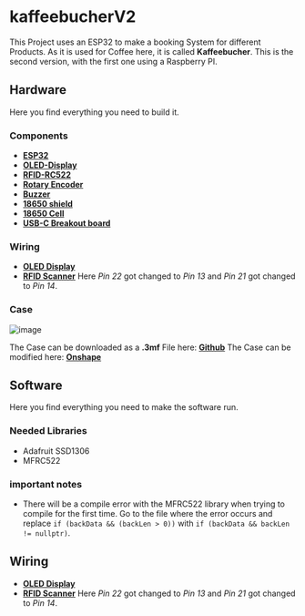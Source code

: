 # kaffeebucherV2
This Project uses an ESP32 to make a booking System for different Products. As it is used for Coffee here, it is called **Kaffeebucher**. This is the second version, with the first one using a Raspberry PI.

## Hardware
Here you find everything you need to build it.

### Components
 - **[ESP32](https://de.aliexpress.com/item/1005006336964908.html?spm=a2g0o.productlist.main.4.57481b32Pr6LjD&aem_p4p_detail=202503190428471195379678556000002160445&algo_pvid=cfc3ee26-adf2-4dd7-9dca-7bde46350526&algo_exp_id=cfc3ee26-adf2-4dd7-9dca-7bde46350526-3&pdp_ext_f=%7B%22order%22%3A%2224171%22%2C%22eval%22%3A%221%22%7D&pdp_npi=4%40dis%21EUR%217.98%212.67%21%21%2161.64%2120.63%21%40210388c917423837274915284e54bc%2112000036806447870%21sea%21AT%214052680276%21X&curPageLogUid=1CEvHKn0o6MO&utparam-url=scene%3Asearch%7Cquery_from%3A&search_p4p_id=202503190428471195379678556000002160445_1)**
 - **[OLED-Display](https://de.aliexpress.com/item/1005006117094887.html?spm=a2g0o.productlist.main.5.7dfb7600m4JhWt&algo_pvid=d6de378b-8002-469d-a86a-dc739a51d447&algo_exp_id=d6de378b-8002-469d-a86a-dc739a51d447-4&pdp_ext_f=%7B%22order%22%3A%22346%22%2C%22eval%22%3A%221%22%7D&pdp_npi=4%40dis%21EUR%213.16%211.90%21%21%2124.40%2114.64%21%402103892f17423838623757920e3034%2112000035826763351%21sea%21AT%214052680276%21X&curPageLogUid=muTsAkR4glKQ&utparam-url=scene%3Asearch%7Cquery_from%3A)**
 - **[RFID-RC522](https://de.aliexpress.com/item/1005007038131464.html?spm=a2g0o.productlist.main.3.837469cajh0PQo&algo_pvid=9eabcaa0-b890-422b-8ba1-f11500df8ed9&algo_exp_id=9eabcaa0-b890-422b-8ba1-f11500df8ed9-2&pdp_ext_f=%7B%22order%22%3A%2210643%22%2C%22eval%22%3A%221%22%2C%22orig_sl_item_id%22%3A%221005007038131464%22%2C%22orig_item_id%22%3A%221005006894076021%22%7D&pdp_npi=4%40dis%21EUR%213.75%211.50%21%21%2128.92%2111.57%21%402103847817423838968168535e3711%2112000039179323989%21sea%21AT%214052680276%21X&curPageLogUid=uiwE4rtg3dv3&utparam-url=scene%3Asearch%7Cquery_from%3A)**
 - **[Rotary Encoder](https://de.aliexpress.com/item/1005006459289182.html?spm=a2g0o.productlist.main.16.58a4sZNUsZNUB2&algo_pvid=d2c15ac2-acfe-4715-8172-b26baeb5ea6b&algo_exp_id=d2c15ac2-acfe-4715-8172-b26baeb5ea6b-15&pdp_ext_f=%7B%22order%22%3A%22295%22%2C%22eval%22%3A%221%22%7D&pdp_npi=4%40dis%21EUR%214.16%211.33%21%21%2132.14%2110.28%21%40211b613917423732448715925e1076%2112000037273588086%21sea%21AT%214052680276%21X&curPageLogUid=fEC39mkGTLN4&utparam-url=scene%3Asearch%7Cquery_from%3A)**
 - **[Buzzer](https://de.aliexpress.com/item/1005002576043967.html?spm=a2g0o.productlist.main.4.977a6e66Y7o2Y4&aem_p4p_detail=202503190434151538553962886960002012538&algo_pvid=0ba262aa-6b30-4807-8dbd-d9d98bdae037&algo_exp_id=0ba262aa-6b30-4807-8dbd-d9d98bdae037-3&pdp_ext_f=%7B%22order%22%3A%2246%22%2C%22eval%22%3A%221%22%7D&pdp_npi=4%40dis%21EUR%211.73%211.51%21%21%211.85%211.61%21%4021038e6617423840550788870e1859%2112000021227023571%21sea%21AT%214052680276%21X&curPageLogUid=OnWukqnw2UYt&utparam-url=scene%3Asearch%7Cquery_from%3A&search_p4p_id=202503190434151538553962886960002012538_1)**
 - **[18650 shield](https://de.aliexpress.com/item/4001251319520.html?spm=a2g0o.productlist.main.2.1d3515cbmkrBJT&algo_pvid=b87e4da4-a3e9-4deb-a5a2-491527c90a82&algo_exp_id=b87e4da4-a3e9-4deb-a5a2-491527c90a82-1&pdp_ext_f=%7B%22order%22%3A%2213%22%2C%22eval%22%3A%221%22%7D&pdp_npi=4%40dis%21EUR%211.84%211.31%21%21%211.97%211.40%21%4021038df617423840921186410e4130%2110000015469373028%21sea%21AT%214052680276%21X&curPageLogUid=xA1n3U4GZWUG&utparam-url=scene%3Asearch%7Cquery_from%3A)**
 - **[18650 Cell](https://www.akkuteile.de/en/eve-inr18650/26v-with-2550mah-max-7-5a-3-6v-3-7v-lithium-ion-battery_100853_3125)**
 - **[USB-C Breakout board](https://de.aliexpress.com/item/1005007038016920.html?spm=a2g0o.productlist.main.4.2b923073DMgd0S&aem_p4p_detail=202503190439001993094405293200002143647&algo_pvid=af440eae-5092-40dd-821f-feb6c10d7084&algo_exp_id=af440eae-5092-40dd-821f-feb6c10d7084-3&pdp_ext_f=%7B%22order%22%3A%2245%22%2C%22eval%22%3A%221%22%7D&pdp_npi=4%40dis%21EUR%211.92%211.61%21%21%2114.82%2112.45%21%40210388c917423843400513635e54c1%2112000039179955237%21sea%21AT%214052680276%21X&curPageLogUid=u9wT0uriIdee&utparam-url=scene%3Asearch%7Cquery_from%3A&search_p4p_id=202503190439001993094405293200002143647_1)**
### Wiring 
 -  **[OLED Display](https://randomnerdtutorials.com/esp32-ssd1306-oled-display-arduino-ide/)**
 -  **[RFID Scanner](https://www.instructables.com/ESP32-With-RFID-Access-Control/)** Here *Pin 22* got changed to *Pin 13* and *Pin 21* got changed to *Pin 14*.
### Case
![image](https://github.com/user-attachments/assets/a677f507-cfe1-41e2-8de8-da08669bd397)

The Case can be downloaded as a **.3mf** File here: **[Github](https://github.com/s-reisinger/kaffeebucherV2/tree/main/hardware)**
The Case can be modified here: **[Onshape](https://cad.onshape.com/documents/1f0dee6d78323b198e45b02d/w/3b424e32bea7d99f54bacf88/e/9b85ca8603497c2da58cbfe0?renderMode=0&uiState=67daa8de1124877ad81bda89)**

## Software
Here you find everything you need to make the software run.
### Needed Libraries
- Adafruit SSD1306
- MFRC522

### important notes
- There will be a compile error with the MFRC522 library when trying to compile for the first time. Go to the file where the error occurs and replace `if (backData && (backLen > 0))` with `if (backData && backLen != nullptr)`.

## Wiring 
 -  **[OLED Display](https://randomnerdtutorials.com/esp32-ssd1306-oled-display-arduino-ide/)**
 -  **[RFID Scanner](https://www.instructables.com/ESP32-With-RFID-Access-Control/)** Here *Pin 22* got changed to *Pin 13* and *Pin 21* got changed to *Pin 14*.

